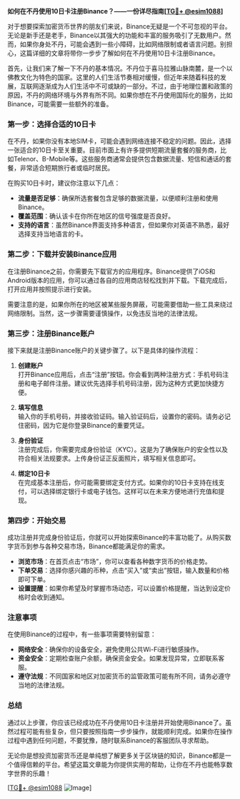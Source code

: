 **如何在不丹使用10日卡注册Binance？——一份详尽指南[[TG💪+ @esim1088](https://t.me/s/esim1088)]**

对于想要探索加密货币世界的朋友们来说，Binance无疑是一个不可忽视的平台。无论是新手还是老手，Binance以其强大的功能和丰富的服务吸引了无数用户。然而，如果你身处不丹，可能会遇到一些小障碍，比如网络限制或者语言问题。别担心，这篇详细的文章将带你一步步了解如何在不丹使用10日卡注册Binance。

首先，让我们来了解一下不丹的基本情况。不丹位于喜马拉雅山脉南麓，是一个以佛教文化为特色的国家。这里的人们生活节奏相对缓慢，但近年来随着科技的发展，互联网逐渐成为人们生活中不可或缺的一部分。不过，由于地理位置和政策的原因，不丹的网络环境与外界有所不同。如果你想在不丹使用国际化的服务，比如Binance，可能需要一些额外的准备。

### **第一步：选择合适的10日卡**

在不丹，如果你没有本地SIM卡，可能会遇到网络连接不稳定的问题。因此，选择一张适合的10日卡至关重要。目前市面上有许多提供短期流量套餐的服务商，比如Telenor、B-Mobile等。这些服务商通常会提供包含数据流量、短信和通话的套餐，非常适合短期旅行者或临时居民。

在购买10日卡时，建议你注意以下几点：
- **流量是否足够**：确保所选套餐包含足够的数据流量，以便顺利注册和使用Binance。
- **覆盖范围**：确认该卡在你所在地区的信号强度是否良好。
- **支持的语言**：虽然Binance界面支持多种语言，但如果你对英语不熟悉，最好选择支持当地语言的卡。

### **第二步：下载并安装Binance应用**

在注册Binance之前，你需要先下载官方的应用程序。Binance提供了iOS和Android版本的应用，你可以通过各自的应用商店轻松找到并下载。下载完成后，打开应用并按照提示进行安装。

需要注意的是，如果你所在的地区被某些服务屏蔽，可能需要借助一些工具来绕过网络限制。当然，这一步骤需要谨慎操作，以免违反当地的法律法规。

### **第三步：注册Binance账户**

接下来就是注册Binance账户的关键步骤了。以下是具体的操作流程：

1. **创建账户**  
   打开Binance应用后，点击“注册”按钮。你会看到两种注册方式：手机号码注册和电子邮件注册。建议优先选择手机号码注册，因为这种方式更加快捷方便。

2. **填写信息**  
   输入你的手机号码，并接收验证码。输入验证码后，设置你的密码。请务必记住密码，因为它是你登录Binance的重要凭证。

3. **身份验证**  
   注册完成后，你需要完成身份验证（KYC）。这是为了确保账户的安全性以及符合相关法规要求。上传身份证正反面照片，填写相关信息即可。

4. **绑定10日卡**  
   在完成基本注册后，你可能需要绑定支付方式。如果你的10日卡支持在线支付，可以选择绑定银行卡或电子钱包。这样可以在未来方便地进行充值和提现。

### **第四步：开始交易**

成功注册并完成身份验证后，你就可以开始探索Binance的丰富功能了。从购买数字货币到参与各种交易市场，Binance都能满足你的需求。

- **浏览市场**：在首页点击“市场”，你可以查看各种数字货币的价格走势。
- **下单交易**：选择你感兴趣的币种，点击“买入”或“卖出”按钮，输入数量和价格即可下单。
- **设置提醒**：如果你希望及时掌握市场动态，可以设置价格提醒，当达到设定价格时会收到通知。

### **注意事项**

在使用Binance的过程中，有一些事项需要特别留意：

- **网络安全**：确保你的设备安全，避免使用公共Wi-Fi进行敏感操作。
- **资金安全**：定期检查账户余额，确保资金安全。如果发现异常，立即联系客服。
- **遵守法规**：不同国家和地区对加密货币的监管政策可能有所不同，请务必遵守当地的法律法规。

### **总结**

通过以上步骤，你应该已经成功在不丹使用10日卡注册并开始使用Binance了。虽然过程可能有些复杂，但只要按照指南一步步操作，就能顺利完成。如果你在操作过程中遇到任何问题，不要犹豫，随时联系Binance的客服团队寻求帮助。

无论你是想投资加密货币还是单纯想了解更多关于区块链的知识，Binance都是一个值得信赖的平台。希望这篇文章能为你提供实用的帮助，让你在不丹也能畅享数字世界的乐趣！

[[TG💪+ @esim1088](https://t.me/s/esim1088) ![Image](https://i.postimg.cc/4NQfJmqS/Snipaste-2025-05-13-00-14-12.png)]